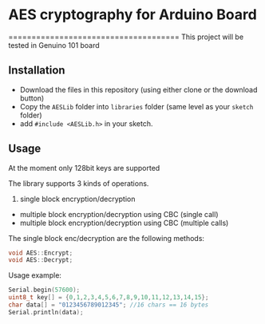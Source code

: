 # AES cryptography for Arduino Board
=====================================
This project will be tested in Genuino 101 board

Installation
------------

- Download the files in this repository (using either clone or the download button)
- Copy the `AESLib` folder into `libraries` folder (same level as your `sketch` folder)
- add `#include <AESLib.h>` in your sketch.


Usage
-----

At the moment only 128bit keys are supported

The library supports 3 kinds of operations.

1. single block encryption/decryption
-  multiple block encryption/decryption using CBC (single call)
-  multiple block encryption/decryption using CBC (multiple calls)

The single block enc/decryption are the following methods:

```c++
void AES::Encrypt;
void AES::Decrypt;
```

Usage example:
	
```c++
Serial.begin(57600);
uint8_t key[] = {0,1,2,3,4,5,6,7,8,9,10,11,12,13,14,15};
char data[] = "0123456789012345"; //16 chars == 16 bytes
Serial.println(data);
```
